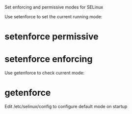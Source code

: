 Set enforcing and permissive modes for SELinux

Use setenforce to set the current running mode:
# setenforce permissive
# setenforce enforcing

Use getenforce to check current mode:
# getenforce


Edit /etc/selinux/config to configure default mode on startup